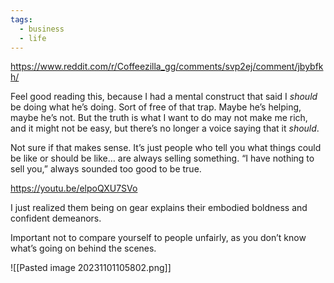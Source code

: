 ```yaml
---
tags:
  - business
  - life
---
```

https://www.reddit.com/r/Coffeezilla_gg/comments/svp2ej/comment/jbybfkh/

Feel good reading this, because I had a mental construct that said I _should_ be doing what he’s doing. Sort of free of that trap. Maybe he’s helping, maybe he’s not. But the truth is what I want to do may not make me rich, and it might not be easy, but there’s no longer a voice saying that it _should_.

Not sure if that makes sense. It’s just people who tell you what things could be like or should be like… are always selling something. “I have nothing to sell you,” always sounded too good to be true.


https://youtu.be/elpoQXU7SVo

I just realized them being on gear explains their embodied boldness and confident demeanors.

Important not to compare yourself to people unfairly, as you don’t know what’s going on behind the scenes.

![[Pasted image 20231101105802.png]]